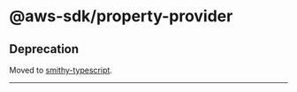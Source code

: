 # @aws-sdk/property-provider

## Deprecation

Moved to [smithy-typescript](https://github.com/awslabs/smithy-typescript/tree/main/packages).

---
